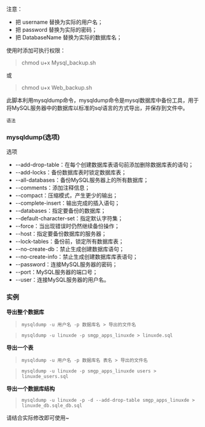 注意： 
* 把 username 替换为实际的用户名；
* 把 password 替换为实际的密码； 
* 把 DatabaseName 替换为实际的数据库名；

使用时添加可执行权限：
> chmod u+x Mysql_backup.sh 

或

> chmod u+x Web_backup.sh

此脚本利用mysqldump命令，mysqldump命令是mysql数据库中备份工具，用于将MySQL服务器中的数据库以标准的sql语言的方式导出，并保存到文件中。

`语法`
### mysqldump(选项)
选项
* --add-drop-table：在每个创建数据库表语句前添加删除数据库表的语句；
* --add-locks：备份数据库表时锁定数据库表；
* --all-databases：备份MySQL服务器上的所有数据库；
* --comments：添加注释信息；
* --compact：压缩模式，产生更少的输出；
* --complete-insert：输出完成的插入语句；
* --databases：指定要备份的数据库；
* --default-character-set：指定默认字符集；
* --force：当出现错误时仍然继续备份操作；
* --host：指定要备份数据库的服务器；
* --lock-tables：备份前，锁定所有数据库表；
* --no-create-db：禁止生成创建数据库语句；
* --no-create-info：禁止生成创建数据库库表语句；
* --password：连接MySQL服务器的密码；
* --port：MySQL服务器的端口号；
* --user：连接MySQL服务器的用户名。

### 实例
**导出整个数据库**

> `mysqldump -u 用户名 -p 数据库名 > 导出的文件名`

> `mysqldump -u linuxde -p smgp_apps_linuxde > linuxde.sql`

**导出一个表**
> `mysqldump -u 用户名 -p 数据库名 表名 > 导出的文件名`

> `mysqldump -u linuxde -p smgp_apps_linuxde users > linuxde_users.sql`

**导出一个数据库结构** 
> `mysqldump -u linuxde -p -d --add-drop-table smgp_apps_linuxde > linuxde_db.sqle_db.sql`

请结合实际修改即可使用~
